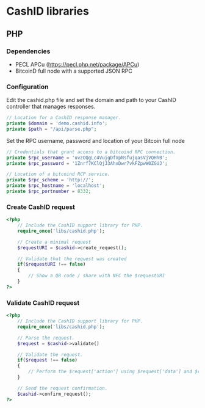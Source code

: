 # CashID libraries

## PHP

### Dependencies

- PECL APCu (https://pecl.php.net/package/APCu)
- BitcoinD full node with a supported JSON RPC

### Configuration

Edit the cashid.php file and set the domain and path to your CashID controller that manages responses.

```PHP
// Location for a CashID response manager.
private $domain = 'demo.cashid.info';
private $path = "/api/parse.php";
```

Set the RPC username, password and location of your Bitcoin full node

```PHP
// Credentials that grant access to a bitcoind RPC connection.
private $rpc_username = 'uvzOQgLc4VujgDfVpNsfujqasVjVQHhB';
private $rpc_password = '1Znrf7KClQjJ3AhxDwr7vkFZpwW0ZGUJ';

// Location of a bitcoind RCP service.
private $rpc_scheme = 'http://';
private $rpc_hostname = 'localhost';
private $rpc_portnumber = 8332;
```

### Create CashID request

```PHP
<?php
    // Include the CashID support library for PHP.
    require_once('libs/cashid.php');

    // Create a minimal request
    $requestURI = $cashid->create_request();

    // Validate that the request was created
    if($requestURI !== false)
    {
        // Show a QR code / share with NFC the $requestURI
    }
?>
```

### Validate CashID request

```PHP
<?php
    // Include the CashID support library for PHP.
    require_once('libs/cashid.php');

    // Parse the request.
    $request = $cashid->validate()

    // Validate the request.
    if($request !== false)
    {
        // Perform the $request['action'] using $request['data'] and $request['metadata'].
    }

    // Send the request confirmation.
    $cashid->confirm_request();
?>
```
